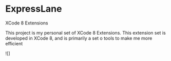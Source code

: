 # ExpressLane
XCode 8 Extensions

This project is my personal set of XCode 8 Extensions.  This extension set is developed in XCode 8, and is primarily a set o tools to make me more efficient

![]
